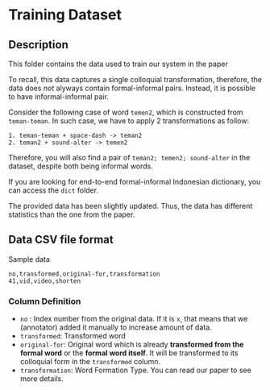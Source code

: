 # Training Dataset

## Description

This folder contains the data used to train our system in the paper

To recall, this data captures a single colloquial transformation, therefore, the data does *not* alyways contain formal-informal pairs. Instead, it is possible to have informal-informal pair.

Consider the following case of word `temen2`, which is constructed from `teman-teman`.
In such case, we have to apply 2 transformations as follow:

```
1. teman-teman + space-dash -> teman2
2. teman2 + sound-alter -> temen2
```

Therefore, you will also find a pair of `teman2; temen2; sound-alter` in the dataset, despite both being informal words.

If you are looking for end-to-end formal-informal Indonesian dictionary, you can access the `dict` folder.

The provided data has been slightly updated. Thus, the data has different statistics than the one from the paper. 

## Data CSV file format

Sample data

```
no,transformed,original-for,transformation
41,vid,video,shorten
```

### Column Definition

- `no` : Index number from the original data. If it is `x`, that means that we (annotator) added it manually to increase amount of data.
- `transformed`: Transformed word
- `original-for`: Original word which is already **transformed from the formal word** or the **formal word itself**. It will be transformed to its colloquial form in the `transformed` column.
- `transformation`: Word Formation Type. You can read our paper to see more details.

